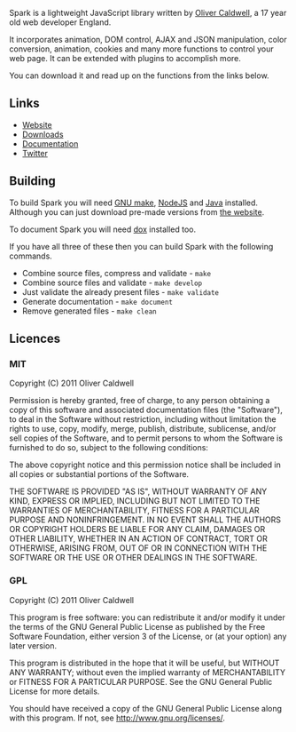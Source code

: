 Spark is a lightweight JavaScript library written by [Oliver Caldwell](http://flowdev.co.uk/), a 17 year old web developer England.

It incorporates animation, DOM control, AJAX and JSON manipulation, color conversion, animation, cookies and many more functions to control your web page. It can be extended with plugins to accomplish more.

You can download it and read up on the functions from the links below.

## Links

 * [Website](http://sparkjs.co.uk/)
 * [Downloads](http://sparkjs.co.uk/download.html)
 * [Documentation](http://sparkjs.github.com/Spark/)
 * [Twitter](http://twitter.com/#!/SparkJavaScript)

## Building

To build Spark you will need [GNU make](http://www.gnu.org/software/make/), [NodeJS](http://nodejs.org/) and [Java](http://www.java.com/en/) installed. Although you can just download pre-made versions from [the website](http://sparkjs.co.uk/download.html).

To document Spark you will need [dox](https://github.com/visionmedia/dox) installed too.

If you have all three of these then you can build Spark with the following commands.

 * Combine source files, compress and validate - `make`
 * Combine source files and validate - `make develop`
 * Just validate the already present files - `make validate`
 * Generate documentation - `make document`
 * Remove generated files - `make clean`

## Licences

### MIT
Copyright (C) 2011 Oliver Caldwell

Permission is hereby granted, free of charge, to any person obtaining a copy
of this software and associated documentation files (the "Software"), to deal
in the Software without restriction, including without limitation the rights
to use, copy, modify, merge, publish, distribute, sublicense, and/or sell
copies of the Software, and to permit persons to whom the Software is
furnished to do so, subject to the following conditions:

The above copyright notice and this permission notice shall be included in
all copies or substantial portions of the Software.

THE SOFTWARE IS PROVIDED "AS IS", WITHOUT WARRANTY OF ANY KIND, EXPRESS OR
IMPLIED, INCLUDING BUT NOT LIMITED TO THE WARRANTIES OF MERCHANTABILITY,
FITNESS FOR A PARTICULAR PURPOSE AND NONINFRINGEMENT. IN NO EVENT SHALL THE
AUTHORS OR COPYRIGHT HOLDERS BE LIABLE FOR ANY CLAIM, DAMAGES OR OTHER
LIABILITY, WHETHER IN AN ACTION OF CONTRACT, TORT OR OTHERWISE, ARISING FROM,
OUT OF OR IN CONNECTION WITH THE SOFTWARE OR THE USE OR OTHER DEALINGS IN
THE SOFTWARE.

### GPL
Copyright (C) 2011 Oliver Caldwell

This program is free software: you can redistribute it and/or modify
it under the terms of the GNU General Public License as published by
the Free Software Foundation, either version 3 of the License, or
(at your option) any later version.

This program is distributed in the hope that it will be useful,
but WITHOUT ANY WARRANTY; without even the implied warranty of
MERCHANTABILITY or FITNESS FOR A PARTICULAR PURPOSE.  See the
GNU General Public License for more details.

You should have received a copy of the GNU General Public License
along with this program. If not, see <http://www.gnu.org/licenses/>.